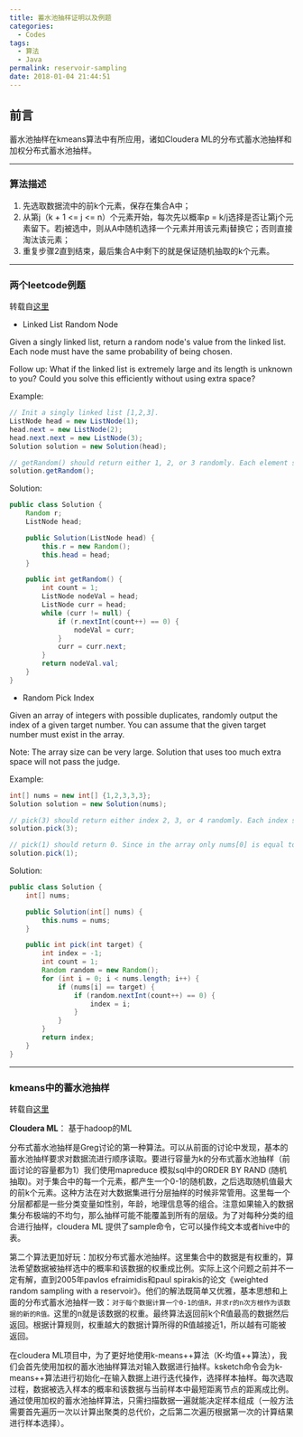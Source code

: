 ```yaml
---
title: 蓄水池抽样证明以及例题
categories:
  - Codes
tags:
  - 算法
  - Java
permalink: reservoir-sampling
date: 2018-01-04 21:44:51
---
```


<h2 id="intro">前言</h2>蓄水池抽样在kmeans算法中有所应用，诸如Cloudera ML的分布式蓄水池抽样和加权分布式蓄水池抽样。


<!-- more -->

---------------

### 算法描述

1. 先选取数据流中的前k个元素，保存在集合A中；
1. 从第j（k + 1 <= j <= n）个元素开始，每次先以概率p = k/j选择是否让第j个元素留下。若j被选中，则从A中随机选择一个元素并用该元素j替换它；否则直接淘汰该元素；
1. 重复步骤2直到结束，最后集合A中剩下的就是保证随机抽取的k个元素。

---

### 两个leetcode例题

转载自[这里](https://www.jianshu.com/p/63f6cf19923d)

- Linked List Random Node

Given a singly linked list, return a random node's value from the linked list. Each node must have the same probability of being chosen.

Follow up:
What if the linked list is extremely large and its length is unknown to you? Could you solve this efficiently without using extra space?

Example:

``` java
// Init a singly linked list [1,2,3].
ListNode head = new ListNode(1);
head.next = new ListNode(2);
head.next.next = new ListNode(3);
Solution solution = new Solution(head);

// getRandom() should return either 1, 2, or 3 randomly. Each element should have equal probability of returning.
solution.getRandom();
```

Solution:

``` java
public class Solution {
    Random r;
    ListNode head;

    public Solution(ListNode head) {
        this.r = new Random();
        this.head = head;
    }

    public int getRandom() {
        int count = 1;
        ListNode nodeVal = head;
        ListNode curr = head;
        while (curr != null) {
            if (r.nextInt(count++) == 0) {
                nodeVal = curr;
            }
            curr = curr.next;
        }
        return nodeVal.val;
    }
}
```

- Random Pick Index

Given an array of integers with possible duplicates, randomly output the index of a given target number. You can assume that the given target number must exist in the array.

Note:
The array size can be very large. Solution that uses too much extra space will not pass the judge.

Example:

``` java
int[] nums = new int[] {1,2,3,3,3};
Solution solution = new Solution(nums);

// pick(3) should return either index 2, 3, or 4 randomly. Each index should have equal probability of returning.
solution.pick(3);

// pick(1) should return 0. Since in the array only nums[0] is equal to 1.
solution.pick(1);
```

Solution:

``` java
public class Solution {
    int[] nums;

    public Solution(int[] nums) {
        this.nums = nums;
    }

    public int pick(int target) {
        int index = -1;
        int count = 1;
        Random random = new Random();
        for (int i = 0; i < nums.length; i++) {
            if (nums[i] == target) {
                if (random.nextInt(count++) == 0) {
                    index = i;
                }
            }
        }
        return index;
    }
}
```

---

### kmeans中的蓄水池抽样

转载自[这里](http://blog.jobbole.com/42550/)

**Cloudera ML**： 基于hadoop的ML

分布式蓄水池抽样是Greg讨论的第一种算法。可以从前面的讨论中发现，基本的蓄水池抽样要求对数据流进行顺序读取。要进行容量为k的分布式蓄水池抽样（前面讨论的容量都为1）我们使用mapreduce 模拟sql中的ORDER BY RAND (随机抽取)。对于集合中的每一个元素，都产生一个0-1的随机数，之后选取随机值最大的前k个元素。这种方法在对大数据集进行分层抽样的时候非常管用。这里每一个分层都都是一些分类变量如性别，年龄，地理信息等的组合。注意如果输入的数据集分布极端的不均匀，那么抽样可能不能覆盖到所有的层级。为了对每种分类的组合进行抽样，cloudera ML 提供了sample命令，它可以操作纯文本或者hive中的表。

第二个算法更加好玩：加权分布式蓄水池抽样。这里集合中的数据是有权重的，算法希望数据被抽样选中的概率和该数据的权重成比例。实际上这个问题之前并不一定有解，直到2005年pavlos efraimidis和paul spirakis的论文《weighted random sampling with a reservoir》。他们的解法既简单又优雅，基本思想和上面的分布式蓄水池抽样一致：`对于每个数据计算一个0-1的值R，并求r的n次方根作为该数据的新的R值。`这里的n就是该数据的权重。最终算法返回前k个R值最高的数据然后返回。根据计算规则，权重越大的数据计算所得的R值越接近1，所以越有可能被返回。

在cloudera ML项目中，为了更好地使用k-means++算法（K-均值++算法），我们会首先使用加权的蓄水池抽样算法对输入数据进行抽样。ksketch命令会为k-means++算法进行初始化–在输入数据上进行迭代操作，选择样本抽样。每次选取过程，数据被选入样本的概率和该数据与当前样本中最短距离节点的距离成比例。通过使用加权的蓄水池抽样算法，只需扫描数据一遍就能决定样本组成（一般方法需要首先遍历一次以计算出聚类的总代价，之后第二次遍历根据第一次的计算结果进行样本选择）。